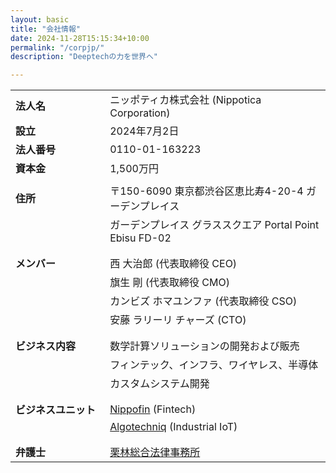 ```yaml
---
layout: basic
title: "会社情報"
date: 2024-11-28T15:15:34+10:00
permalink: "/corpjp/"
description: "Deeptechの力を世界へ"

---
```




<style>
    table {
        width: 100%;
    }
    td:first-child {
        width: 30%;
        font-weight: bold;
    }
    td:last-child {
        width: 70%;
    }
</style>

<table>
    <tr>
        <td>法人名</td>
        <td>ニッポティカ株式会社 (Nippotica Corporation)</td>
    </tr>
    <tr>
        <td>設立</td>
        <td>2024年7月2日</td>
    </tr>
    <tr>
        <td>法人番号</td>
        <td>0110-01-163223</td>
    </tr>
    <tr>
        <td>資本金</td>
        <td>1,500万円</td>
    </tr>
    <tr>
        <td></td>
        <td></td>
    </tr>
    <tr>
        <td>住所</td>
        <td>〒150-6090 東京都渋谷区恵比寿4-20-4 ガーデンプレイス</td>
    </tr>
    <tr>
        <td></td>
        <td>ガーデンプレイス グラススクエア Portal Point Ebisu FD-02</td>
    </tr>
    <tr>
        <td></td>
        <td></td>
    </tr>
    <tr>
        <td></td>
        <td></td>
    </tr>
    <tr>
        <td>メンバー</td>
        <td>西 大治郎 (代表取締役 CEO)</td>
    </tr>
    <tr>
        <td></td>
        <td>旗生 剛 (代表取締役 CMO)</td>
    </tr>
    <tr>
        <td></td>
        <td> カンビズ ホマユンファ (代表取締役 CSO)</td>
    </tr>
    <tr>
        <td></td>
        <td>安藤 ラリーリ チャーズ (CTO)</td>
    </tr>
    <tr>
        <td></td>
        <td></td>
    </tr>
    <tr>
        <td></td>
        <td></td>
    </tr>
    <tr>
        <td>ビジネス内容</td>
        <td>数学計算ソリューションの開発および販売</td>
    </tr>
    <tr>
        <td></td>
        <td>フィンテック、インフラ、ワイヤレス、半導体</td>
    </tr>
    <tr>
        <td></td>
        <td>カスタムシステム開発</td>
    </tr>
    <tr>
        <td></td>
        <td></td>
    </tr>
    <tr>
        <td></td>
        <td></td>
    </tr>
    <tr>
        <td>ビジネスユニット</td>
        <td><a href="https://www.nippofin.com/" target="_blank" rel="noopener noreferrer">Nippofin</a> (Fintech)</td>
    </tr>
    <tr>
        <td></td>
        <td><a href="https://www.algotechniq.com/" target="_blank" rel="noopener noreferrer">Algotechniq</a> (Industrial IoT)</td>
    </tr>
    <tr>
        <td></td>
        <td></td>
    </tr>
    <tr>
        <td></td>
        <td></td>
    </tr>
<tr>
    <td>弁護士</td>
    <td><a href="https://kslaw.jp/office/" target="_blank" rel="noopener noreferrer">栗林総合法律事務所</a></td>
</tr>

</table>


